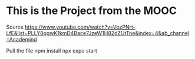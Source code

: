 # This is the Project from the MOOC 

Source
https://www.youtube.com/watch?v=VozPNrt-LfE&list=PLLY8pgwK1kmD4Bace7JzeW1H82dZUtTne&index=4&ab_channel=Academind

Pull the file
    npm install
    npx expo start 